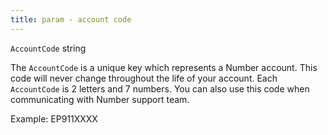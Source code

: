 ```yaml
---
title: param - account code
---
```


`AccountCode` string

The `AccountCode` is a unique key which represents a Number account. This code will never change throughout the life of your account. Each `AccountCode` is 2 letters and 7 numbers. You can also use this code when communicating with Number support team.

Example: EP911XXXX
